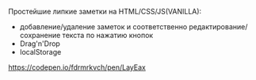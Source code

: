 Простейшие липкие заметки на HTML/CSS/JS(VANILLA):
+ добавление/удаление заметок и соответственно редактирование/сохранение текста по нажатию кнопок
+ Drag'n'Drop
+ localStorage

https://codepen.io/fdrmrkvch/pen/LayEax

